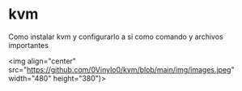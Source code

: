 # kvm

Como instalar kvm y configurarlo a si como comando y archivos importantes

<img align="center" src="https://github.com/0Vinylo0/kvm/blob/main/img/images.jpeg" width="480" height="380")></img>
